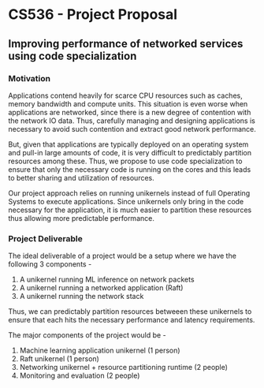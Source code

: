 # CS536 - Project Proposal

## Improving performance of networked services using code specialization

### Motivation
Applications contend heavily for scarce CPU resources such as
caches, memory bandwidth and compute units. This situation is even worse when
applications are networked, since there is a new degree of contention with the
network IO data. Thus, carefully managing and designing applications is
necessary to avoid such contention and extract good network performance.

But, given that applications are typically deployed on an operating system and
pull-in large amounts of code, it is very difficult to predictably partition
resources among these. Thus, we propose to use code specialization to ensure
that only the necessary code is running on the cores and this leads to better
sharing and utilization of resources.

Our project approach relies on running unikernels instead of full Operating
Systems to execute applications. Since unikernels only bring in the code
necessary for the application, it is much easier to partition these resources
thus allowing more predictable performance.

### Project Deliverable

The ideal deliverable of a project would be a setup where we have the following
3 components -

1. A unikernel running ML inference on network packets
2. A unikernel running a networked application (Raft)
3. A unikernel running the network stack

Thus, we can predictably partition resources betweeen these unikernels to ensure
that each hits the necessary performance and latency requirements.

The major components of the project would be -

1. Machine learning application unikernel (1 person)
2. Raft unikernel (1 person)
3. Networking unikernel + resource partitioning runtime (2 people)
4. Monitoring and evaluation (2 people)
